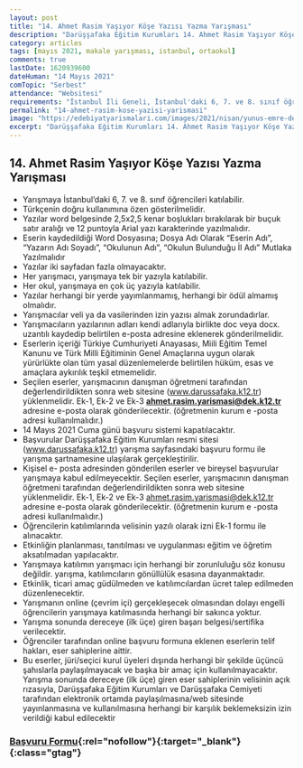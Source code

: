 ```yaml
---
layout: post
title: "14. Ahmet Rasim Yaşıyor Köşe Yazısı Yazma Yarışması"
description: "Darüşşafaka Eğitim Kurumları 14. Ahmet Rasim Yaşıyor Köşe Yazısı Yazma Yarışması düzenliyor."
category: articles
tags: [mayıs 2021, makale yarışması, istanbul, ortaokul]
comments: true
lastDate: 1620939600    
dateHuman: "14 Mayıs 2021"
comTopic: "Serbest"
attendance: "Websitesi"
requirements: "İstanbul İli Geneli, İstanbul'daki 6, 7. ve 8. sınıf öğrencileri"
permalink: "14-ahmet-rasim-kose-yazisi-yarismasi"
image: "https://edebiyatyarismalari.com/images/2021/nisan/yunus-emre-deneme-yarismasi.jpg"
excerpt: "Darüşşafaka Eğitim Kurumları 14. Ahmet Rasim Yaşıyor Köşe Yazısı Yazma Yarışması düzenliyor."
---
```


## 14. Ahmet Rasim Yaşıyor Köşe Yazısı Yazma Yarışması
- Yarışmaya İstanbul’daki 6, 7. ve 8. sınıf öğrencileri katılabilir.
- Türkçenin doğru kullanımına özen gösterilmelidir.
- Yazılar word belgesinde 2,5x2,5 kenar boşlukları bırakılarak bir buçuk satır aralığı ve 12 puntoyla Arial yazı karakterinde yazılmalıdır.
- Eserin kaydedildiği Word Dosyasına; Dosya Adı Olarak “Eserin Adı”, “Yazarın Adı Soyadı”, “Okulunun Adı”, “Okulun Bulunduğu İl Adı” Mutlaka Yazılmalıdır
- Yazılar iki sayfadan fazla olmayacaktır.
- Her yarışmacı, yarışmaya tek bir yazıyla katılabilir.
- Her okul, yarışmaya en çok üç yazıyla katılabilir.
- Yazılar herhangi bir yerde yayımlanmamış, herhangi bir ödül almamış olmalıdır.
- Yarışmacılar veli ya da vasilerinden izin yazısı almak zorundadırlar.
- Yarışmacıların yazılarının adları kendi adlarıyla birlikte doc veya docx. uzantılı kaydedip belirtilen e-posta adresine eklenerek gönderilmelidir.
- Eserlerin içeriği Türkiye Cumhuriyeti Anayasası, Miili Eğitim Temel Kanunu ve Türk Milli Eğitiminin Genel Amaçlarına uygun olarak yürürlükte olan tüm yasal düzenlemelerde belirtilen hüküm, esas ve amaçlara aykırılık teşkil etmemelidir.
- Seçilen eserler, yarışmacının danışman öğretmeni tarafından değerlendirildikten sonra web sitesine (www.darussafaka.k12.tr) yüklenmelidir. Ek-1, Ek-2 ve Ek-3 **ahmet.rasim.yarismasi@dek.k12.tr** adresine e-posta olarak gönderilecektir. (öğretmenin kurum e -posta adresi kullanılmalıdır.)
- 14 Mayıs 2021 Cuma günü başvuru sistemi kapatılacaktır.
- Başvurular Darüşşafaka Eğitim Kurumları resmi sitesi (www.darussafaka.k12.tr) yarışma sayfasındaki başvuru formu ile yarışma şartnamesine ulaşılarak gerçekleştirilir.
- Kişisel e- posta adresinden gönderilen eserler ve bireysel başvurular yarışmaya kabul edilmeyecektir. Seçilen eserler, yarışmacının danışman öğretmeni tarafından değerlendirildikten sonra web sitesine yüklenmelidir. Ek-1, Ek-2 ve Ek-3 ahmet.rasim.yarismasi@dek.k12.tr adresine e-posta olarak gönderilecektir. (öğretmenin kurum e -posta adresi kullanılmalıdır.)
- Öğrencilerin katılımlarında velisinin yazılı olarak izni Ek-1 formu ile alınacaktır.
- Etkinliğin planlanması, tanıtılması ve uygulanması eğitim ve öğretim aksatılmadan yapılacaktır.
- Yarışmaya katılımın yarışmacı için herhangi bir zorunluluğu söz konusu değildir. yarışma, katılımcıların gönüllülük esasına dayanmaktadır.
- Etkinlik, ticari amaç güdülmeden ve katılımcılardan ücret talep edilmeden düzenlenecektir.
- Yarışmanın online (çevrim içi) gerçekleşecek olmasından dolayı engelli öğrencilerin yarışmaya katılmasında herhangi bir sakınca yoktur.
- Yarışma sonunda dereceye (ilk üçe) giren başarı belgesi/sertifika verilecektir.
- Öğrenciler tarafından online başvuru formuna eklenen eserlerin telif hakları, eser sahiplerine aittir.
- Bu eserler, jüri/seçici kurul üyeleri dışında herhangi bir şekilde üçüncü şahıslarla paylaşılmayacak ve başka bir amaç için kullanılmayacaktır. Yarışma sonunda dereceye (ilk üçe) giren eser sahiplerinin velisinin açık rızasıyla, Darüşşafaka Eğitim Kurumları ve Darüşşafaka Cemiyeti tarafından elektronik ortamda paylaşılmasına/web sitesinde yayınlanmasına ve kullanılmasına herhangi bir karşılık beklemeksizin izin verildiği kabul edilecektir

### [Başvuru Formu](https://docs.google.com/forms/d/e/1FAIpQLSd7lb-gEyvHlTMpFnZbaIbe-u26cqaNOGaDbEvn1XvC-w298Q/viewform){:rel="nofollow"}{:target="_blank"}{:class="gtag"}